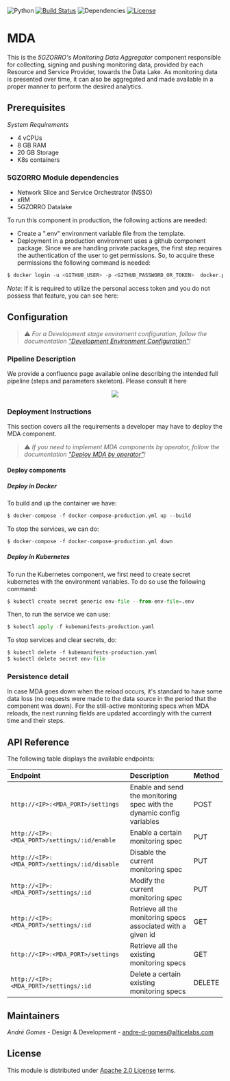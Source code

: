 ![Python](https://img.shields.io/badge/python-v3.6+-blue.svg)
[![Build Status](https://travis-ci.org/anfederico/Clairvoyant.svg?branch=master)](https://travis-ci.org/anfederico/Clairvoyant)
![Dependencies](https://img.shields.io/badge/dependencies-up%20to%20date-brightgreen.svg)
[![License](https://img.shields.io/badge/license-Apache-blue.svg)](https://opensource.org/licenses/Apache-2.0)

# MDA
This is the _5GZORRO's Monitoring Data Aggregator_ component responsible for collecting, signing and pushing monitoring data, provided by each Resource and Service Provider, towards the Data Lake. As monitoring data is presented over time, it can also be aggregated and made available in a proper manner to perform the desired analytics.

## Prerequisites
*System Requirements*
* 4 vCPUs
* 8 GB RAM
* 20 GB Storage
* K8s containers

### 5GZORRO Module dependencies
- Network Slice and Service Orchestrator (NSSO)
- xRM
- 5GZORRO Datalake

To run this component in production, the following actions are needed:
* Create a ".env" environment variable file from the template.
* Deployment in a production environment uses a github component package. Since we are handling private packages, the first step requires the authentication of the user to get permissions. So, to acquire these permissions the following command is needed:

```python
$ docker login -u <GITHUB_USER> -p <GITHUB_PASSWORD_OR_TOKEN>  docker.pkg.github.com
```

*Note:* If it is required to utilize the personal access token and you do not possess that feature, you can see here:

## Configuration

> :warning: *For a Development stage enviroment configuration, follow the documentation ["Development Environment Configuration"](https://github.com/5GZORRO/mda/wiki/Development-Environment-Configuration)!*

### Pipeline Description

We provide a confluence page available online describing the intended full pipeline (steps and parameters skeleton). Please consult it here

<p align="center">
  <img src="https://user-images.githubusercontent.com/32877599/113858543-c07bdc80-979b-11eb-8b52-60dbaf963d63.png" />
</p>

### Deployment Instructions
This section covers all the requirements a developer may have to deploy the MDA component.
> :warning: *If you need to implement MDA components by operator, follow the documentation ["Deploy MDA by operator"](https://github.com/5GZORRO/mda/wiki/Deploy-MDA-per-Operator)!*

#### Deploy components
 
##### Deploy in Docker
To build and up the container we have:

```python
$ docker-compose -f docker-compose-production.yml up --build
```

To stop the services, we can do:

```python
$ docker-compose -f docker-compose-production.yml down
```


##### Deploy in Kubernetes
To run the Kubernetes component, we first need to create secret kubernetes with the environment variables. To do so use the following command:

```python
$ kubectl create secret generic env-file --from-env-file=.env
```

Then, to run the service we can use:

```python
$ kubectl apply -f kubemanifests-production.yaml
```

To stop services and clear secrets, do:

```python
$ kubectl delete -f kubemanifests-production.yaml
$ kubectl delete secret env-file
```


### Persistence detail

In case MDA goes down when the reload occurs, it's standard to have some data loss (no requests were made to the data source in the period that the component was down). For the still-active monitoring specs when MDA reloads, the next running fields are updated accordingly with the current time and their steps.

## API Reference
The following table displays the available endpoints:

**Endpoint**|**Description**|**Method**
|:----|:----|:----
`http://<IP>:<MDA_PORT>/settings`|Enable and send the monitoring spec with the dynamic config variables|POST
`http://<IP>:<MDA_PORT>/settings/:id/enable`|Enable a certain monitoring spec|PUT
`http://<IP>:<MDA_PORT>/settings/:id/disable`|Disable the current monitoring spec|PUT
`http://<IP>:<MDA_PORT>/settings/:id`|Modify the current monitoring spec|PUT
`http://<IP>:<MDA_PORT>/settings/:id`|Retrieve all the monitoring specs associated with a given id|GET
`http://<IP>:<MDA_PORT>/settings`|Retrieve all the existing monitoring specs|GET
`http://<IP>:<MDA_PORT>/settings/:id`|Delete a certain existing monitoring specs|DELETE

## Maintainers
*André Gomes* - Design & Development - andre-d-gomes@alticelabs.com

## License
This module is distributed under [Apache 2.0 License](LICENSE) terms.
